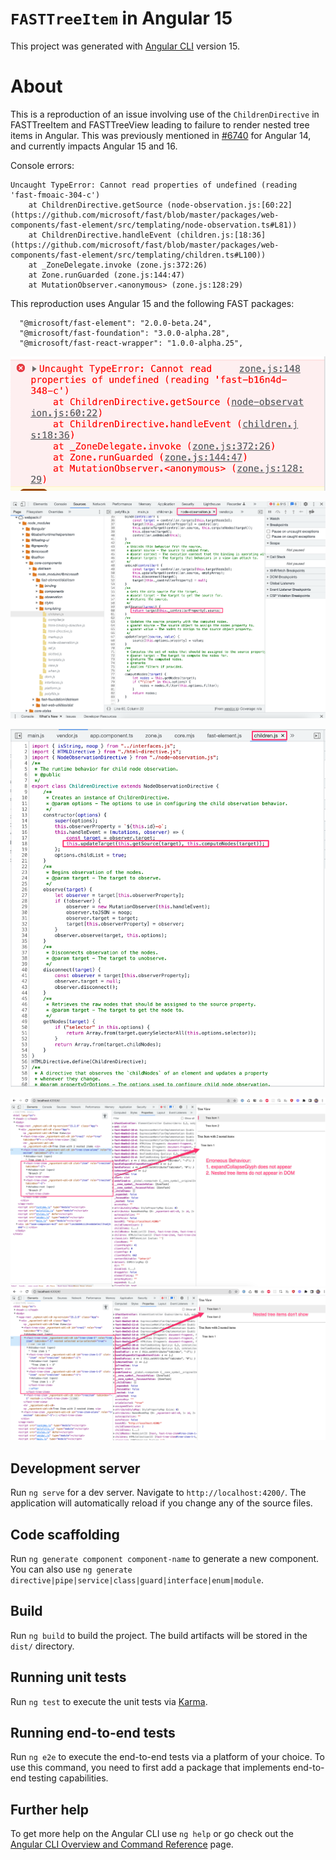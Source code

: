 # `FASTTreeItem` in Angular 15

This project was generated with [Angular CLI](https://github.com/angular/angular-cli) version 15.

# About

This is a reproduction of an issue involving use of the `ChildrenDirective` in FASTTreeItem and FASTTreeView leading to failure to render nested tree items in Angular.
This was previously mentioned in [#6740](https://github.com/microsoft/fast/issues/6740) for Angular 14, and currently impacts Angular 15 and 16.


Console errors:
```
Uncaught TypeError: Cannot read properties of undefined (reading 'fast-fmoaic-304-c')
    at ChildrenDirective.getSource (node-observation.js:[60:22](https://github.com/microsoft/fast/blob/master/packages/web-components/fast-element/src/templating/node-observation.ts#L81))
    at ChildrenDirective.handleEvent (children.js:[18:36](https://github.com/microsoft/fast/blob/master/packages/web-components/fast-element/src/templating/children.ts#L100))
    at _ZoneDelegate.invoke (zone.js:372:26)
    at Zone.runGuarded (zone.js:144:47)
    at MutationObserver.<anonymous> (zone.js:128:29)
```

This reproduction uses Angular 15 and the following FAST packages:
```
  "@microsoft/fast-element": "2.0.0-beta.24",
  "@microsoft/fast-foundation": "3.0.0-alpha.28",
  "@microsoft/fast-react-wrapper": "1.0.0-alpha.25",
```

![console error with Children Directive](./src/assets/children-error.png)

![code execution fails to continue at node-observation.js](src/assets/node-observation-error.png)

![](src/assets/children-directive-err.png)

![screenshot of erroneous behavior](src/assets/treeitem-error.png)
![screenshot of erroneous behavior](src/assets/treeview.png)


## Development server

Run `ng serve` for a dev server. Navigate to `http://localhost:4200/`. The application will automatically reload if you change any of the source files.

## Code scaffolding

Run `ng generate component component-name` to generate a new component. You can also use `ng generate directive|pipe|service|class|guard|interface|enum|module`.

## Build

Run `ng build` to build the project. The build artifacts will be stored in the `dist/` directory.

## Running unit tests

Run `ng test` to execute the unit tests via [Karma](https://karma-runner.github.io).

## Running end-to-end tests

Run `ng e2e` to execute the end-to-end tests via a platform of your choice. To use this command, you need to first add a package that implements end-to-end testing capabilities.

## Further help

To get more help on the Angular CLI use `ng help` or go check out the [Angular CLI Overview and Command Reference](https://angular.io/cli) page.
